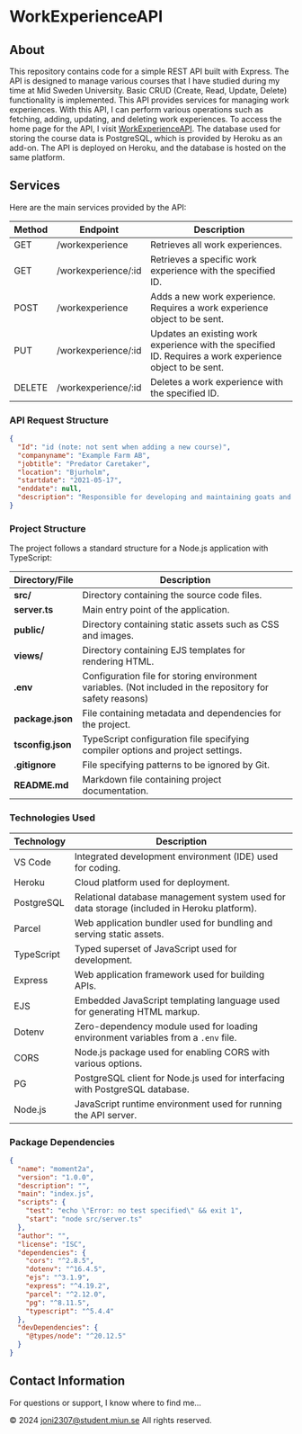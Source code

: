 # WorkExperienceAPI

## About

This repository contains code for a simple REST API built with Express. The API is designed to manage various courses that I have studied during my time at Mid Sweden University. Basic CRUD (Create, Read, Update, Delete) functionality is implemented. This API provides services for managing work experiences. With this API, I can perform various operations such as fetching, adding, updating, and deleting work experiences. To access the home page for the API, I visit [WorkExperienceAPI](https://jn2307-api-server-8db335f8b5ca.herokuapp.com/). The database used for storing the course data is PostgreSQL, which is provided by Heroku as an add-on. The API is deployed on Heroku, and the database is hosted on the same platform.

## Services

Here are the main services provided by the API:

| Method | Endpoint                        | Description                                                   |
|--------|---------------------------------|---------------------------------------------------------------|
| GET    | /workexperience                 | Retrieves all work experiences.                               |
| GET    | /workexperience/:id             | Retrieves a specific work experience with the specified ID.  |
| POST   | /workexperience                 | Adds a new work experience. Requires a work experience object to be sent. |
| PUT    | /workexperience/:id             | Updates an existing work experience with the specified ID. Requires a work experience object to be sent. |
| DELETE | /workexperience/:id             | Deletes a work experience with the specified ID.             |

### API Request Structure

```json
{
  "Id": "id (note: not sent when adding a new course)",
  "companyname": "Example Farm AB",
  "jobtitle": "Predator Caretaker",
  "location": "Bjurholm",
  "startdate": "2021-05-17",
  "enddate": null,
  "description": "Responsible for developing and maintaining goats and sheep."
}
```

### Project Structure

The project follows a standard structure for a Node.js application with TypeScript:

| Directory/File | Description |
|----------------|-------------|
| **src/**       | Directory containing the source code files. |
| **server.ts**  | Main entry point of the application. |
| **public/**    | Directory containing static assets such as CSS and images. |
| **views/**     | Directory containing EJS templates for rendering HTML. |
| **.env**       | Configuration file for storing environment variables. (Not included in the repository for safety reasons) |
| **package.json** | File containing metadata and dependencies for the project. |
| **tsconfig.json** | TypeScript configuration file specifying compiler options and project settings. |
| **.gitignore** | File specifying patterns to be ignored by Git. |
| **README.md**  | Markdown file containing project documentation. |

### Technologies Used

| Technology   | Description                                                                   |
|--------------|-------------------------------------------------------------------------------|
| VS Code      | Integrated development environment (IDE) used for coding.                     |
| Heroku       | Cloud platform used for deployment.                                           |
| PostgreSQL   | Relational database management system used for data storage (included in Heroku platform). |
| Parcel       | Web application bundler used for bundling and serving static assets.          |
| TypeScript   | Typed superset of JavaScript used for development.                             |
| Express      | Web application framework used for building APIs.                              |
| EJS          | Embedded JavaScript templating language used for generating HTML markup.      |
| Dotenv       | Zero-dependency module used for loading environment variables from a `.env` file. |
| CORS         | Node.js package used for enabling CORS with various options.                  |
| PG           | PostgreSQL client for Node.js used for interfacing with PostgreSQL database.  |
| Node.js      | JavaScript runtime environment used for running the API server.                |

### Package Dependencies

```json
{
  "name": "moment2a",
  "version": "1.0.0",
  "description": "",
  "main": "index.js",
  "scripts": {
    "test": "echo \"Error: no test specified\" && exit 1",
    "start": "node src/server.ts"
  },
  "author": "",
  "license": "ISC",
  "dependencies": {
    "cors": "^2.8.5",
    "dotenv": "^16.4.5",
    "ejs": "^3.1.9",
    "express": "^4.19.2",
    "parcel": "^2.12.0",
    "pg": "^8.11.5",
    "typescript": "^5.4.4"
  },
  "devDependencies": {
    "@types/node": "^20.12.5"
  }
}
```

## Contact Information

For questions or support, I know where to find me...

&copy; 2024 [joni2307@student.miun.se](mailto:joni2307@student.miun.se) All rights reserved.
